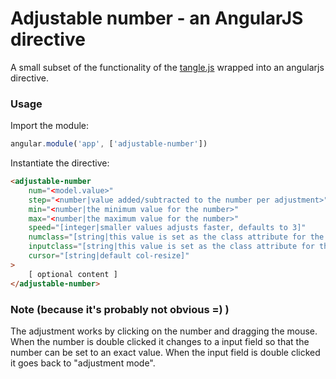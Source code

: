 # Adjustable number - an AngularJS directive

A small subset of the functionality of the [tangle.js](http://worrydream.com/Tangle/) wrapped into an angularjs directive.

### Usage

Import the module:
```js
angular.module('app', ['adjustable-number'])
```

Instantiate the directive:
```html
<adjustable-number
    num="<model.value>"
    step="<number|value added/subtracted to the number per adjustment>"
    min="<number|the minimum value for the number>"
    max="<number|the maximum value for the number>"
    speed="[integer|smaller values adjusts faster, defaults to 3]"
    numclass="[string|this value is set as the class attribute for the number]"
    inputclass="[string|this value is set as the class attribute for the input (when not in adjustment mode)]"
    cursor="[string|default col-resize]"
>
    [ optional content ]
</adjustable-number>
```

### Note (because it's probably not obvious =) )
The adjustment works by clicking on the number and dragging the mouse.
When the number is double clicked it changes to a input field so that the
number can be set to an exact value.
When the input field is double clicked it goes back to "adjustment mode".